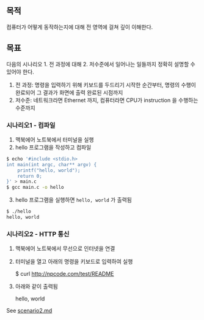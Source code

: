 목적
----

컴퓨터가 어떻게 동작하는지에 대해 전 영역에 걸쳐 깊이 이해한다.

목표
----

다음의 시나리오 1. 전 과정에 대해 2. 저수준에서 일어나는 일들까지 정확히 설명할 수 있어야 한다.

1. 전 과정: 명령을 입력하기 위해 키보드를 두드리기 시작한 순간부터, 명령의 수행이 완료되어 그 결과가 화면에 출력 완료된 시점까지
2. 저수준: 네트워크라면 Ethernet 까지, 컴퓨터라면 CPU가 instruction 을 수행하는 수준까지

### 시나리오1 - 컴파일

1. 맥북에어 노트북에서 터미널을 실행
2. hello 프로그램을 작성하고 컴파일

```sh
$ echo '#include <stdio.h>
int main(int argc, char** argv) {
    printf("hello, world");
    return 0;
}' > main.c
$ gcc main.c -o hello
```

3. hello 프로그램을 실행하면 `hello, world` 가 출력됨

```sh
$ ./hello
hello, world
```

### 시나리오2 - HTTP 통신

1. 맥북에어 노트북에서 무선으로 인터넷을 연결
2. 터미널을 열고 아래의 명령을 키보드로 입력하여 실행

    $ curl http://npcode.com/test/README

3. 아래와 같이 출력됨

    hello, world

See [scenario2.md](scenario2.md)
